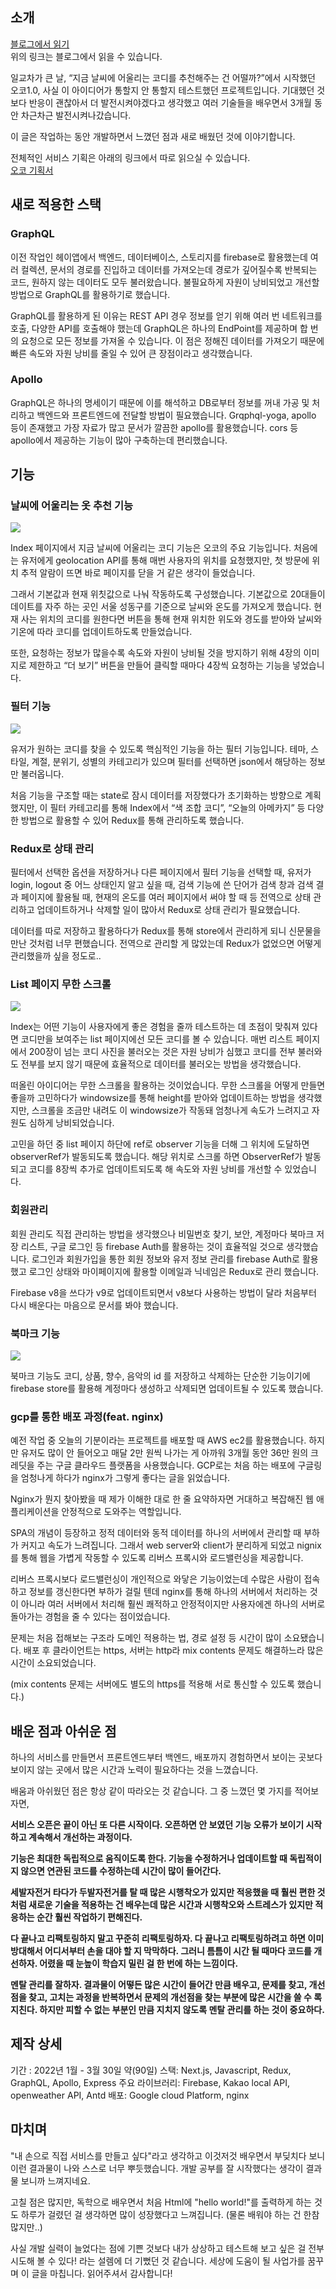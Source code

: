 ## 소개

[블로그에서 읽기](https://velog.io/@lamda/%EC%98%A4%EC%BD%942.0-%EA%B8%B0%ED%9A%8D%EA%B3%BC-%EB%B0%B0%ED%8F%AC%EA%B9%8C%EC%A7%80)</br>
위의 링크는 블로그에서 읽을 수 있습니다.

일교차가 큰 날, “지금 날씨에 어울리는 코디를 추천해주는 건 어떨까?”에서 시작했던 오코1.0, 사실 이 아이디어가 통할지 안 통할지 테스트했던 프로젝트입니다. 기대했던 것보다 반응이 괜찮아서 더 발전시켜야겠다고 생각했고 여러 기술들을 배우면서 3개월 동안 차근차근 발전시켜나갔습니다.

이 글은 작업하는 동안 개발하면서 느꼈던 점과 새로 배웠던 것에 이야기합니다.

전체적인 서비스 기획은 아래의 링크에서 따로 읽으실 수 있습니다.</br>
[오코 기획서](https://o365seowon-my.sharepoint.com/:b:/g/personal/201511226_office_seowon_ac_kr/EYkQDXkZkv1OjyemSbrXlksBUSRjPdpQJgPFzFnxxYgExQ?e=3mCtYO)

## 새로 적용한 스택

### GraphQL

이전 작업인 헤이앱에서 백엔드, 데이터베이스, 스토리지를 firebase로 활용했는데 여러 컬렉션, 문서의 경로를 진입하고 데이터를 가져오는데 경로가 깊어질수록 반복되는 코드, 원하지 않는 데이터도 모두 불러왔습니다. 불필요하게 자원이 낭비되었고 개선할 방법으로 GraphQL를 활용하기로 했습니다.

GraphQL를 활용하게 된 이유는 REST API 경우 정보를 얻기 위해 여러 번 네트워크를 호출, 다양한 API를 호출해야 했는데 GraphQL은 하나의 EndPoint를 제공하며 합 번의 요청으로 모든 정보를 가져올 수 있습니다. 이 점은 정해진 데이터를 가져오기 때문에 빠른 속도와 자원 낭비를 줄일 수 있어 큰 장점이라고 생각했습니다.

### Apollo

GraphQL은 하나의 명세이기 때문에 이를 해석하고 DB로부터 정보를 꺼내 가공 및 처리하고 백엔드와 프론트엔드에 전달할 방법이 필요했습니다. Grqphql-yoga, apollo 등이 존재했고 가장 자료가 많고 문서가 깔끔한 apollo를 활용했습니다. cors 등 apollo에서 제공하는 기능이 많아 구축하는데 편리했습니다.

## 기능

### 날씨에 어울리는 옷 추천 기능

![](https://velog.velcdn.com/images/lamda/post/d3d45421-2125-4e47-94d8-fcaa960d502e/image.gif)

Index 페이지에서 지금 날씨에 어울리는 코디 기능은 오코의 주요 기능입니다. 처음에는 유저에게 geolocation API를 통해 매번 사용자의 위치를 요청했지만, 첫 방문에 위치 추적 알람이 뜨면 바로 페이지를 닫을 거 같은 생각이 들었습니다.

그래서 기본값과 현재 위칫값으로 나눠 작동하도록 구성했습니다. 기본값으로 20대들이 데이트를 자주 하는 곳인 서울 성동구를 기준으로 날씨와 온도를 가져오게 했습니다. 현재 사는 위치의 코디를 원한다면 버튼을 통해 현재 위치한 위도와 경도를 받아와 날씨와 기온에 따라 코디를 업데이트하도록 만들었습니다.

또한, 요청하는 정보가 많을수록 속도와 자원이 낭비될 것을 방지하기 위해 4장의 이미지로 제한하고 “더 보기” 버튼을 만들어 클릭할 때마다 4장씩 요청하는 기능을 넣었습니다.

### 필터 기능

![](https://velog.velcdn.com/images/lamda/post/a55ac90b-c0af-49a8-a63b-5d0bb6ba7bcc/image.gif)

유저가 원하는 코디를 찾을 수 있도록 핵심적인 기능을 하는 필터 기능입니다.
테마, 스타일, 계절, 분위기, 성별의 카테고리가 있으며 필터를 선택하면 json에서 해당하는 정보만 불러옵니다.

처음 기능을 구조할 때는 state로 잠시 데이터를 저장했다가 초기화하는 방향으로 계획했지만, 이 필터 카테고리를 통해 Index에서 “색 조합 코디”, “오늘의 아메카지” 등 다양한 방법으로 활용할 수 있어 Redux를 통해 관리하도록 했습니다.

### Redux로 상태 관리

필터에서 선택한 옵션을 저장하거나 다른 페이지에서 필터 기능을 선택할 때, 유저가 login, logout 중 어느 상태인지 알고 싶을 때, 검색 기능에 쓴 단어가 검색 창과 검색 결과 페이지에 활용될 때, 현재의 온도를 여러 페이지에서 써야 할 때 등 전역으로 상태 관리하고 업데이트하거나 삭제할 일이 많아서 Redux로 상태 관리가 필요했습니다.

데이터를 따로 저장하고 활용하다가 Redux를 통해 store에서 관리하게 되니 신문물을 만난 것처럼 너무 편했습니다. 전역으로 관리할 게 많았는데 Redux가 없었으면 어떻게 관리했을까 싶을 정도로..

### List 페이지 무한 스크롤

![](https://velog.velcdn.com/images/lamda/post/849bb01a-c10b-4dd3-b5b3-2d1298ff4dc5/image.gif)

Index는 어떤 기능이 사용자에게 좋은 경험을 줄까 테스트하는 데 초점이 맞춰져 있다면 코디만을 보여주는 list 페이지에선 모든 코디를 볼 수 있습니다. 매번 리스트 페이지에서 200장이 넘는 코디 사진을 불러오는 것은 자원 낭비가 심했고 코디를 전부 불러와도 전부를 보지 않기 때문에 효율적으로 데이터를 불러오는 방법을 생각했습니다.

떠올린 아이디어는 무한 스크롤을 활용하는 것이었습니다. 무한 스크롤을 어떻게 만들면 좋을까 고민하다가 windowsize를 통해 height를 받아와 업데이트하는 방법을 생각했지만, 스크롤을 조금만 내려도 이 windowsize가 작동돼 엄청나게 속도가 느려지고 자원도 심하게 낭비되었습니다.

고민을 하던 중 list 페이지 하단에 ref로 observer 기능을 더해 그 위치에 도달하면 observerRef가 발동되도록 했습니다. 해당 위치로 스크롤 하면 ObserverRef가 발동되고 코디를 8장씩 추가로 업데이트되도록 해 속도와 자원 낭비를 개선할 수 있었습니다.

### 회원관리

회원 관리도 직접 관리하는 방법을 생각했으나 비밀번호 찾기, 보안, 계정마다 북마크 저장 리스트, 구글 로그인 등 firebase Auth를 활용하는 것이 효율적일 것으로 생각했습니다. 로그인과 회원가입을 통한 회원 정보와 유저 정보 관리를 firebase Auth로 활용했고 로그인 상태와 마이페이지에 활용할 이메일과 닉네임은 Redux로 관리 했습니다.

Firebase v8을 쓰다가 v9로 업데이트되면서 v8보다 사용하는 방법이 달라 처음부터 다시 배운다는 마음으로 문서를 봐야 했습니다.

### 북마크 기능

![](https://velog.velcdn.com/images/lamda/post/87a39b86-ee2c-4035-b6d4-31759f41675c/image.gif)

북마크 기능도 코디, 상품, 향수, 음악의 id 를 저장하고 삭제하는 단순한 기능이기에 firebase store를 활용해 계정마다 생성하고 삭제되면 업데이트될 수 있도록 했습니다.

### gcp를 통한 배포 과정(feat. nginx)

예전 작업 중 오늘의 기분이라는 프로젝트를 배포할 때 AWS ec2를 활용했습니다. 하지만 유저도 많이 안 들어오고 매달 2만 원씩 나가는 게 아까워 3개월 동안 36만 원의 크레딧을 주는 구글 클라우드 플랫폼을 사용했습니다. GCP로는 처음 하는 배포에 구글링을 엄청나게 하다가 nginx가 그렇게 좋다는 글을 읽었습니다.

Nginx가 뭔지 찾아봤을 때 제가 이해한 대로 한 줄 요약하자면 거대하고 복잡해진 웹 애플리케이션을 안정적으로 도와주는 역할입니다.

SPA의 개념이 등장하고 정적 데이터와 동적 데이터를 하나의 서버에서 관리할 때 부하가 커지고 속도가 느려집니다. 그래서 web server와 client가 분리하게 되었고 nignix를 통해 웹을 가볍게 작동할 수 있도록 리버스 프록시와 로드밸런싱을 제공합니다.

리버스 프록시보다 로드밸런싱이 개인적으로 와닿은 기능이었는데 수많은 사람이 접속하고 정보를 갱신한다면 부하가 걸릴 텐데 nginx를 통해 하나의 서버에서 처리하는 것이 아니라 여러 서버에서 처리해 훨씬 쾌적하고 안정적이지만 사용자에겐 하나의 서버로 돌아가는 경험을 줄 수 있다는 점이었습니다.

문제는 처음 접해보는 구조라 도메인 적용하는 법, 경로 설정 등 시간이 많이 소요됐습니다. 배포 후 클라이언트는 https, 서버는 http라 mix contents 문제도 해결하느라 많은 시간이 소요되었습니다.

(mix contents 문제는 서버에도 별도의 https를 적용해 서로 통신할 수 있도록 했습니다.)

## 배운 점과 아쉬운 점

하나의 서비스를 만들면서 프론트엔드부터 백엔드, 배포까지 경험하면서 보이는 곳보다 보이지 않는 곳에서 많은 시간과 노력이 필요하다는 것을 느꼈습니다.

배움과 아쉬웠던 점은 항상 같이 따라오는 것 같습니다. 그 중 느꼈던 몇 가지를 적어보자면,

**서비스 오픈은 끝이 아닌 또 다른 시작이다. 오픈하면 안 보였던 기능 오류가 보이기 시작하고 계속해서 개선하는 과정이다.**

**기능은 최대한 독립적으로 움직이도록 한다. 기능을 수정하거나 업데이트할 때 독립적이지 않으면 연관된 코드를 수정하는데 시간이 많이 들어간다.**

**세발자전거 타다가 두발자전거를 탈 때 많은 시행착오가 있지만 적응했을 때 훨씬 편한 것처럼 새로운 기술을 적용하는 건 배우는데 많은 시간과 시행착오와 스트레스가 있지만 적응하는 순간 훨씬 작업하기 편해진다.**

**다 끝나고 리팩토링하지 말고 꾸준히 리팩토링하자. 다 끝나고 리팩토링하려고 하면 이미 방대해서 어디서부터 손을 대야 할 지 막막하다. 그러니 틈틈이 시간 될 때마다 코드를 개선하자. 어렸을 때 눈높이 학습지 밀린 걸 한 번에 하는 느낌이다.**

**멘탈 관리를 잘하자. 결과물이 어떻든 많은 시간이 들어간 만큼 배우고, 문제를 찾고, 개선점을 찾고, 고치는 과정을 반복하면서 문제의 개선점을 찾는 부분에 많은 시간을 쓸 수 록 지친다. 하지만 피할 수 없는 부분인 만큼 지치지 않도록 멘탈 관리를 하는 것이 중요하다.**

## 제작 상세

기간 : 2022년 1월 - 3월 30일 약(90일)
스택: Next.js, Javascript, Redux, GraphQL, Apollo, Express
주요 라이브러리: Firebase, Kakao local API, openweather API, Antd
배포: Google cloud Platform, nginx

## 마치며

"내 손으로 직접 서비스를 만들고 싶다"라고 생각하고 이것저것 배우면서 부딪치다 보니 이런 결과물이 나와 스스로 너무 뿌듯했습니다. 개발 공부를 잘 시작했다는 생각이 결과물 보니까 느껴지네요.

고칠 점은 많지만, 독학으로 배우면서 처음 Html에 "hello world!"를 출력하게 하는 것도 하루가 걸렸던 걸 생각하면 많이 성장했다고 느껴집니다. (물론 배워야 하는 건 한참 많지만..)

사실 개발 실력이 늘었다는 점에 기쁜 것보다 내가 상상하고 테스트해 보고 싶은 걸 전부 시도해 볼 수 있다! 라는 설렘에 더 기뻤던 것 같습니다. 세상에 도움이 될 사업가를 꿈꾸며 이 글을 마칩니다. 읽어주셔서 감사합니다!
